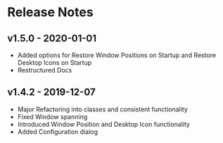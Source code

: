 # Release Notes

## v1.5.0 - 2020-01-01

- Added options for Restore Window Positions on Startup and Restore Desktop Icons on Startup
- Restructured Docs

## v1.4.2 - 2019-12-07

- Major Refactoring into classes and consistent functionality
- Fixed Window spanning
- Introduced Window Position and Desktop Icon functionality
- Added Configuration dialog
